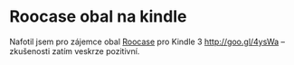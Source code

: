 <!--
title : Roocase obal na kindle
author : Roman Ožana <ozana@omdesign.cz>
date : 24.3.2011 05:00:18
-->

# Roocase obal na kindle

Nafotil jsem pro zájemce obal [Roocase][1] pro Kindle 3 <http://goo.gl/4ysWa> &#8211; zkušenosti zatím veskrze pozitivní.

 [1]: http://www.roocase.com/-/cat-c/c103337.html
